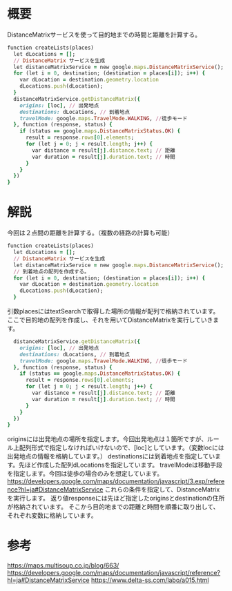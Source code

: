# 概要
DistanceMatrixサービスを使って目的地までの時間と距離を計算する。

```ruby
function createLists(places)
  let dLocations = [];
  // DistanceMatrix サービスを生成
  let distanceMatrixService = new google.maps.DistanceMatrixService();
  for (let i = 0, destination; (destination = places[i]); i++) { 
    var dLocation = destination.geometry.location
    dLocations.push(dLocation);
  }
  distanceMatrixService.getDistanceMatrix({ 
    origins: [loc], // 出発地点
    destinations: dLocations, // 到着地点
    travelMode: google.maps.TravelMode.WALKING, //徒歩モード
  }, function (response, status) {
    if (status == google.maps.DistanceMatrixStatus.OK) {
      result = response.rows[0].elements;
      for (let j = 0; j < result.length; j++) {
        var distance = result[j].distance.text; // 距離
        var duration = result[j].duration.text; // 時間
      }
    }
  })
}
```

# 解説
今回は２点間の距離を計算する。（複数の経路の計算も可能）

```ruby
function createLists(places)
  let dLocations = [];
  // DistanceMatrix サービスを生成
  let distanceMatrixService = new google.maps.DistanceMatrixService();
  // 到着地点の配列を作成する。
  for (let i = 0, destination; (destination = places[i]); i++) { 
    var dLocation = destination.geometry.location
    dLocations.push(dLocation);
  }
```
引数placesにはtextSearchで取得した場所の情報が配列で格納されています。
ここで目的地の配列を作成し、それを用いてDistanceMatrixを実行していきます。


```ruby
  distanceMatrixService.getDistanceMatrix({ 
    origins: [loc], // 出発地点
    destinations: dLocations, // 到着地点
    travelMode: google.maps.TravelMode.WALKING, //徒歩モード
  }, function (response, status) {
    if (status == google.maps.DistanceMatrixStatus.OK) {
      result = response.rows[0].elements;
      for (let j = 0; j < result.length; j++) {
        var distance = result[j].distance.text; // 距離
        var duration = result[j].duration.text; // 時間
      }
    }
  })
}
```

originsには出発地点の場所を指定します。今回出発地点は１箇所ですが、ルール上配列形式で指定しなければいけないので、[loc]としています。（変数locには出発地点の情報を格納しています。）
destinationsには到着地点を指定しています。先ほど作成した配列dLocationsを指定しています。
travelModeは移動手段を指定します。今回は徒歩の場合のみを想定しています。https://developers.google.com/maps/documentation/javascript/3.exp/reference?hl=ja#DistanceMatrixService
これらの条件を指定して、DistanceMatrixを実行します。
返り値responseには先ほど指定したoriginsとdestinationの住所が格納されています。
そこから目的地までの距離と時間を順番に取り出して、それぞれ変数に格納しています。
 
# 参考
https://maps.multisoup.co.jp/blog/663/
https://developers.google.com/maps/documentation/javascript/reference?hl=ja#DistanceMatrixService
https://www.delta-ss.com/labo/a015.html
